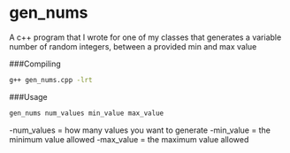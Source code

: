 # gen_nums 
A c++ program that I wrote for one of my classes that generates a variable number of random integers, between a provided min and max value

###Compiling
```bash
g++ gen_nums.cpp -lrt
```

###Usage
```bash
gen_nums num_values min_value max_value
```
-num_values = how many values you want to generate
-min_value  = the minimum value allowed
-max_value  = the maximum value allowed
